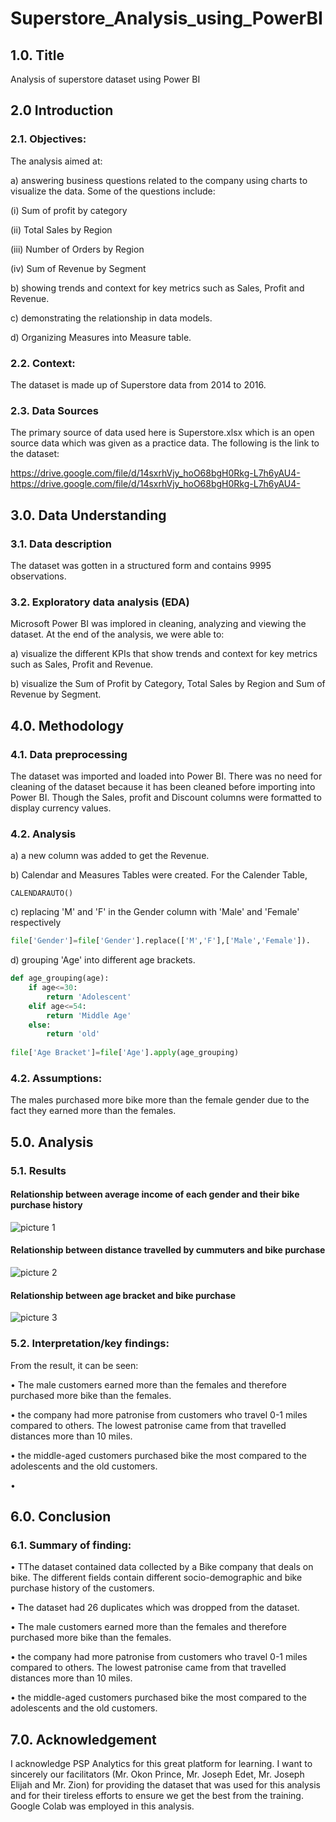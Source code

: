 # Superstore_Analysis_using_PowerBI

## 1.0. Title
Analysis of superstore dataset using Power BI

## 2.0 Introduction

### 2.1. Objectives: 

The analysis aimed at:

a) answering business questions related to the company using charts to visualize the data. Some of the questions include:

(i) Sum of profit by category

(ii) Total Sales by Region

(iii) Number of Orders by Region

(iv) Sum of Revenue by Segment

b) showing trends and context for key metrics such as Sales, Profit and Revenue.

c) demonstrating the relationship in data models.

d) Organizing Measures into Measure table.


### 2.2. Context:

The dataset is made up of Superstore data from 2014 to 2016. 

### 2.3. Data Sources

The primary source of data used here is Superstore.xlsx which is an open source data which was given as a practice data. The following is the link to the dataset: 

https://drive.google.com/file/d/14sxrhVjy_hoO68bgH0Rkg-L7h6yAU4-https://drive.google.com/file/d/14sxrhVjy_hoO68bgH0Rkg-L7h6yAU4-

## 3.0. Data Understanding

### 3.1. Data description
The dataset was gotten in a structured form and contains 9995 observations. 

### 3.2. Exploratory data analysis (EDA)

Microsoft Power BI was implored in cleaning, analyzing and viewing the dataset. At the end of the analysis, we were able to:

a) visualize the different KPIs that show trends and context for key metrics such as Sales, Profit and Revenue.

b) visualize the Sum of Profit by Category, Total Sales by Region and Sum of Revenue by Segment.


## 4.0. Methodology

### 4.1. Data preprocessing

The dataset was imported and loaded into Power BI. There was no need for cleaning of the dataset because it has been cleaned before importing into Power BI. Though the Sales, profit and Discount columns were formatted to display currency values.

### 4.2. Analysis

a) a new column was added to get the Revenue.

b) Calendar and Measures Tables were created. For the Calender Table, 

```Power BI
CALENDARAUTO()
```

c) replacing 'M' and 'F' in the Gender column with 'Male' and 'Female' respectively 

```Python
file['Gender']=file['Gender'].replace(['M','F'],['Male','Female']).
```

d) grouping 'Age' into different age brackets.

```Python
def age_grouping(age):
    if age<=30:
        return 'Adolescent'
    elif age<=54:
        return 'Middle Age'
    else:
        return 'old'
    
file['Age Bracket']=file['Age'].apply(age_grouping)
```

### 4.2. Assumptions:
The males purchased more bike more than the female gender due to the fact they earned more than the females.


## 5.0. Analysis

### 5.1. Results

#### Relationship between average income of each gender and their bike purchase history

![picture 1](https://github.com/user-attachments/assets/e9f0837a-1c99-45c2-a314-d651effb82ff)

#### Relationship between distance travelled by cummuters and bike purchase

![picture 2](https://github.com/user-attachments/assets/f1ca7034-3c1a-40a3-a4ef-2cdcf42e2b35)

#### Relationship between age bracket and bike purchase
	          
![picture 3](https://github.com/user-attachments/assets/82d0f979-dfba-4d93-9911-257640dca2e3)

                        
### 5.2. Interpretation/key findings: 

From the result, it can be seen:

•	The male customers earned more than the females and therefore purchased more bike than the females.

•	the company had more patronise from customers who travel 0-1 miles compared to others. The lowest patronise came from that travelled distances more than 10 miles.

•	the middle-aged customers purchased bike the most compared to the adolescents and the old customers.

•	

## 6.0. Conclusion

### 6.1. Summary of finding:

•	TThe dataset contained data collected by a Bike company that deals on bike. The different fields contain different socio-demographic and bike purchase history of the customers.

•	The dataset had 26 duplicates which was dropped from the dataset.

•	The male customers earned more than the females and therefore purchased more bike than the females.

•	the company had more patronise from customers who travel 0-1 miles compared to others. The lowest patronise came from that travelled distances more than 10 miles.

•	the middle-aged customers purchased bike the most compared to the adolescents and the old customers.


## 7.0. Acknowledgement

I acknowledge PSP Analytics for this great platform for learning. I want to sincerely our facilitators (Mr. Okon Prince, Mr. Joseph Edet, Mr. Joseph Elijah and Mr. Zion) for providing the dataset that was used for this analysis and for their tireless efforts to ensure we get the best from the training. Google Colab was employed in this analysis.


